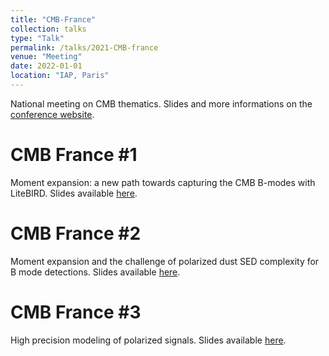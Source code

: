 ```yaml
---
title: "CMB-France"
collection: talks
type: "Talk"
permalink: /talks/2021-CMB-france
venue: "Meeting"
date: 2022-01-01
location: "IAP, Paris"
---
```

National meeting on CMB thematics. Slides and more informations on the [conference website](https://cmb-france.cnrs.fr).

CMB France #1
========
Moment expansion: a new path towards capturing the CMB B-modes with LiteBIRD. Slides available [here](https://indico.in2p3.fr/event/24217/timetable/#20210603.detailed).

CMB France #2
========
Moment expansion and the challenge of polarized dust SED complexity for B mode detections. Slides available [here](https://indico.in2p3.fr/event/25032/timetable/#20211116.detailed).

CMB France #3
========
High precision modeling of polarized signals. Slides available [here](https://indico.in2p3.fr/event/27238/timetable/#20220621.detailed).
